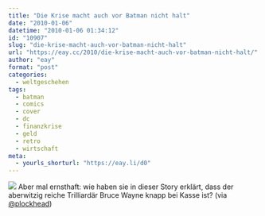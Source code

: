 ```yaml
---
title: "Die Krise macht auch vor Batman nicht halt"
date: "2010-01-06"
datetime: "2010-01-06 01:34:12"
id: "10907"
slug: "die-krise-macht-auch-vor-batman-nicht-halt"
url: "https://eay.cc/2010/die-krise-macht-auch-vor-batman-nicht-halt/"
author: "eay"
format: "post"
categories:
  - weltgeschehen
tags:
  - batman
  - comics
  - cover
  - dc
  - finanzkrise
  - geld
  - retro
  - wirtschaft
meta:
  - yourls_shorturl: "https://eay.li/d0"
---
```


![](https://eay.cc/uploads/2010/batmanpleite.jpg) Aber mal ernsthaft: wie haben sie in dieser Story erklärt, dass der aberwitzig reiche Trilliardär Bruce Wayne knapp bei Kasse ist? (via [@plockhead](http://twitter.com/plockhead/status/7334234680))
